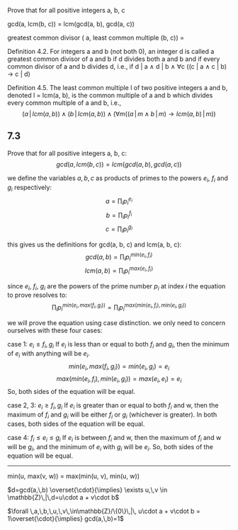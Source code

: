 Prove that for all positive integers a, b, c

gcd(a, lcm(b, c)) = lcm(gcd(a, b), gcd(a, c))

greatest common divisor ( a, least common multiple (b, c)) =



Definition 4.2.
For integers a and b (not both 0), an integer d is called a greatest common divisor of a and b if d divides both a and b and if every common divisor of a and b divides d, i.e., if
d | a ∧ d | b ∧ ∀c ((c | a ∧ c | b) → c | d)


Definition 4.5.
The least common multiple l of two positive integers a and b, denoted l = lcm(a, b), is the common multiple of a and b which divides every common multiple of a and b, i.e.,
$$(a\,|\,lcm(a,\,b))\land (b\,|\,lcm(a,\,b)) \land (\forall m((a\,|\,m \land b\,|\,m) \rightarrow lcm(a,\,b)\,|\,m))$$







## 7.3
Prove that for all positive integers a, b, c:
$$gcd(a,\,lcm(b,\,c)) = lcm(gcd(a,\,b),\,gcd(a,\,c))$$


we define the variables $a,\,b,\,c$ as products of primes to the powers $e_i$, $f_i$ and $g_i$ respectively:
$$a=\prod_{i} p_i^{e_i}$$
$$b=\prod_{i} p_i^{f_i}$$
$$c=\prod_{i} p_i^{g_i}$$

this gives us the definitions for gcd(a, b, c) and lcm(a, b, c):
$$gcd(a,\,b)=\prod_i p_i^{min(e_i,\,f_i)}$$
$$lcm(a,\,b)=\prod_i p_i^{max(e_i,\,f_i)}$$

since $e_i$, $f_i$, $g_i$ are the powers of the prime number $p_i$ at index $i$ the equation to prove resolves to:
$$\prod_i p_i^{min(e_i,\,max(f_i,\,g_i))}=\prod_i p_i ^{max(min(e_i,\,f_i),\, min(e_i,\, g_i))}$$ 

we will prove the equation using case distinction. we only need to concern ourselves with these four cases:

case 1:
$e_i\leq f_i,\,g_i$
If $e_i$ is less than or equal to both $f_i$ and $g_i$, then the minimum of $e_i$ with anything will be $e_i$.
$$min(e_i, max(f_i, g_i)) = min(e_i, g_i) = e_i$$
$$max(min(e_i, f_i), min(e_i, g_i)) = max(e_i, e_i) = e_i$$
So, both sides of the equation will be equal.


case 2, 3:
$e_i \geq f_i,\,g_i$
If $e_i$ is greater than or equal to both $f_i$ and w, then the maximum of $f_i$  and $g_i$ will be either $f_i$ or $g_i$ (whichever is greater).
In both cases, both sides of the equation will be equal.


case 4:
$f_i \leq e_i \leq g_i$
If $e_i$ is between $f_i$ and w, then the maximum of $f_i$ and w will be $g_i$, and the minimum of $e_i$ with $g_i$ will be $e_i$.
So, both sides of the equation will be equal.








___














min(u, max(v, w)) = max(min(u, v), min(u, w))



$d=gcd(a,\,b) \overset{\cdot}{\implies} \exists u,\,v \in \mathbb{Z}\,|\,d=u\cdot a + v\cdot b$


$\forall \,a,\,b,\,u,\,v\,\in\mathbb{Z}/\{0\}\,|\, u\cdot a + v\cdot b = 1\overset{\cdot}{\implies} gcd(a,\,b)=1$















